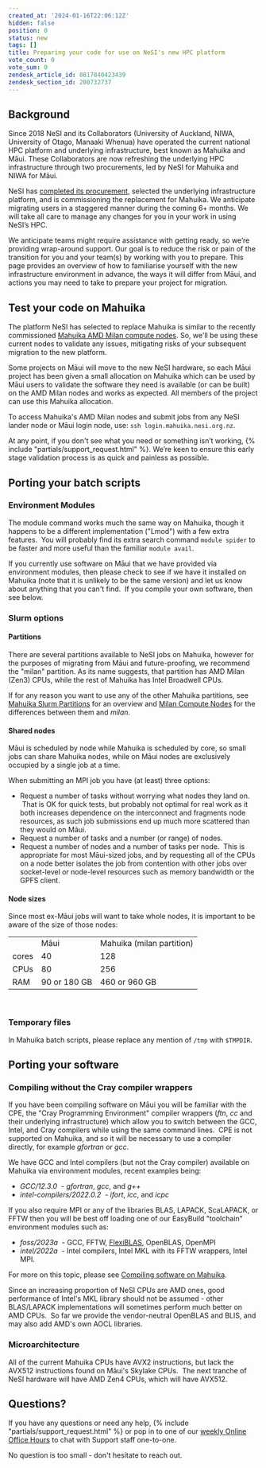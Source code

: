 ```yaml
---
created_at: '2024-01-16T22:06:12Z'
hidden: false
position: 0
status: new
tags: []
title: Preparing your code for use on NeSI's new HPC platform
vote_count: 0
vote_sum: 0
zendesk_article_id: 8817840423439
zendesk_section_id: 200732737
---
```


## Background

Since 2018 NeSI and its Collaborators (University of Auckland, NIWA,
University of Otago, Manaaki Whenua) have operated the current national
HPC platform and underlying infrastructure, best known as Mahuika and
Māui. These Collaborators are now refreshing the underlying HPC
infrastructure through two procurements, led by NeSI for Mahuika and
NIWA for Māui.

NeSI has [completed its
procurement](https://www.nesi.org.nz/news/2024/02/partnering-deliver-next-generation-cloud-data-and-ai-solutions-empower-aotearoas),
selected the underlying infrastructure platform, and is commissioning
the replacement for Mahuika. We anticipate migrating users in a
staggered manner during the coming 6+ months. We will take all care to
manage any changes for you in your work in using NeSI’s HPC.

We anticipate teams might require assistance with getting ready, so
we’re providing wrap-around support. Our goal is to reduce the risk or
pain of the transition for you and your team(s) by working with you to
prepare. This page provides an overview of how to familiarise yourself
with the new infrastructure environment in advance, the ways it will
differ from Māui, and actions you may need to take to prepare your
project for migration.

## Test your code on Mahuika

The platform NeSI has selected to replace Mahuika is similar to the
recently commissioned [Mahuika AMD Milan compute
nodes](../../General/Announcements/Mahuikas_new_Milan_CPU_nodes_open_to_all_NeSI_users.md).
So, we'll be using these current nodes to validate any issues,
mitigating risks of your subsequent migration to the new platform.

Some projects on Māui will move to the new NeSI hardware, so each Māui
project has been given a small allocation on Mahuika which can be used
by Māui users to validate the software they need is available (or can be
built) on the AMD Milan nodes and works as expected. All members of the
project can use this Mahuika allocation.

To access Mahuika's AMD Milan nodes and submit jobs from any NeSI lander
node or Māui login node, use: `ssh login.mahuika.nesi.org.nz`.

At any point, if you don't see what you need or something isn’t working,
{% include "partials/support_request.html" %}. We’re keen to ensure this
early stage validation process is as quick and painless as possible.

## Porting your batch scripts

### Environment Modules

The module command works much the same way on Mahuika, though it happens
to be a different implementation ("Lmod") with a few extra features.
 You will probably find its extra search command `module spider` to be
faster and more useful than the familiar `module avail`.  

If you currently use software on Māui that we have provided via
environment modules, then please check to see if we have it installed on
Mahuika (note that it is unlikely to be the same version) and let us
know about anything that you can't find.  If you compile your own
software, then see below.

### Slurm options

#### Partitions

There are several partitions available to NeSI jobs on Mahuika, however
for the purposes of migrating from Māui and future-proofing, we
recommend the "milan" partition. As its name suggests, that partition
has AMD Milan (Zen3) CPUs, while the rest of Mahuika has Intel Broadwell
CPUs.

If for any reason you want to use any of the other Mahuika partitions,
see [Mahuika Slurm
Partitions](../../Scientific_Computing/Running_Jobs_on_Maui_and_Mahuika/Mahuika_Slurm_Partitions.md) for
an overview and [Milan Compute
Nodes](../../Scientific_Computing/Running_Jobs_on_Maui_and_Mahuika/Milan_Compute_Nodes.md) for
the differences between them and *milan*.

#### Shared nodes

Māui is scheduled by node while Mahuika is scheduled by core, so small
jobs can share Mahuika nodes, while on Māui nodes are exclusively
occupied by a single job at a time. 

When submitting an MPI job you have (at least) three options:

- Request a number of tasks without worrying what nodes they land on.
     That is OK for quick tests, but probably not optimal for real work
    as it both increases dependence on the interconnect and fragments
    node resources, as such job submissions end up much more scattered
    than they would on Māui.
- Request a number of tasks and a number (or range) of nodes.
- Request a number of nodes and a number of tasks per node.  This is
    appropriate for most Māui-sized jobs, and by requesting all of the
    CPUs on a node better isolates the job from contention with other
    jobs over socket-level or node-level resources such as memory
    bandwidth or the GPFS client.

#### Node sizes

Since most ex-Māui jobs will want to take whole nodes, it is important
to be aware of the size of those nodes:

|       |              |                           |
|-------|--------------|---------------------------|
|       | Māui         | Mahuika (milan partition) |
| cores | 40           | 128                       |
| CPUs  | 80           | 256                       |
| RAM   | 90 or 180 GB | 460 or 960 GB             |

 

### Temporary files

In Mahuika batch scripts, please replace any mention of `/tmp` with
`$TMPDIR`. 

## Porting your software

### Compiling without the Cray compiler wrappers

If you have been compiling software on Māui you will be familiar with
the CPE, the "Cray Programming Environment" compiler wrappers (*ftn*,
*cc* and their underlying infrastructure) which allow you to switch
between the GCC, Intel, and Cray compilers while using the same command
lines.  CPE is not supported on Mahuika, and so it will be necessary to
use a compiler directly, for example *gfortran* or *gcc*.

We have GCC and Intel compilers (but not the Cray compiler) available on
Mahuika via environment modules, recent examples being:

- *GCC/12.3.0*  - *gfortran*, *gcc*, and *g++*
- *intel-compilers/2022.0.2*  - *ifort*, *icc*, and *icpc*

If you also require MPI or any of the libraries BLAS, LAPACK, ScaLAPACK,
or FFTW then you will be best off loading one of our EasyBuild
"toolchain" environment modules such as:

- *foss/2023a*  - GCC, FFTW,
    [FlexiBLAS](../../Scientific_Computing/Supported_Applications/FlexiBLAS.md),
    OpenBLAS, OpenMPI
- *intel/2022a*  - Intel compilers, Intel MKL with its FFTW wrappers,
    Intel MPI.

For more on this topic, please see [Compiling software on
Mahuika](../../Scientific_Computing/HPC_Software_Environment/Compiling_software_on_Mahuika.md).

Since an increasing proportion of NeSI CPUs are AMD ones, good
performance of Intel's MKL library should not be assumed - other
BLAS/LAPACK implementations will sometimes perform much better on AMD
CPUs.  So far we provide the vendor-neutral OpenBLAS and BLIS, and may
also add AMD's own AOCL libraries.

### Microarchitecture

All of the current Mahuika CPUs have AVX2 instructions, but lack the
AVX512 instructions found on Māui's Skylake CPUs.  The next tranche of
NeSI hardware will have AMD Zen4 CPUs, which will have AVX512.

## Questions?

If you have any questions or need any help, {% include "partials/support_request.html" %}
or pop in to one of our [weekly Online Office
Hours](../../Getting_Started/Getting_Help/Weekly_Online_Office_Hours.md)
to chat with Support staff one-to-one.

No question is too small - don't hesitate to reach out.

